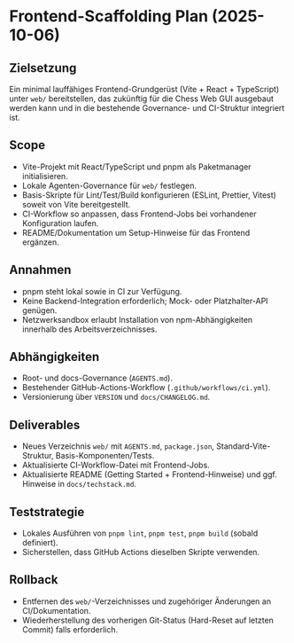# Frontend-Scaffolding Plan (2025-10-06)

## Zielsetzung
Ein minimal lauffähiges Frontend-Grundgerüst (Vite + React + TypeScript) unter `web/` bereitstellen, das zukünftig für die Chess Web GUI ausgebaut werden kann und in die bestehende Governance- und CI-Struktur integriert ist.

## Scope
- Vite-Projekt mit React/TypeScript und pnpm als Paketmanager initialisieren.
- Lokale Agenten-Governance für `web/` festlegen.
- Basis-Skripte für Lint/Test/Build konfigurieren (ESLint, Prettier, Vitest) soweit von Vite bereitgestellt.
- CI-Workflow so anpassen, dass Frontend-Jobs bei vorhandener Konfiguration laufen.
- README/Dokumentation um Setup-Hinweise für das Frontend ergänzen.

## Annahmen
- pnpm steht lokal sowie in CI zur Verfügung.
- Keine Backend-Integration erforderlich; Mock- oder Platzhalter-API genügen.
- Netzwerksandbox erlaubt Installation von npm-Abhängigkeiten innerhalb des Arbeitsverzeichnisses.

## Abhängigkeiten
- Root- und docs-Governance (`AGENTS.md`).
- Bestehender GitHub-Actions-Workflow (`.github/workflows/ci.yml`).
- Versionierung über `VERSION` und `docs/CHANGELOG.md`.

## Deliverables
- Neues Verzeichnis `web/` mit `AGENTS.md`, `package.json`, Standard-Vite-Struktur, Basis-Komponenten/Tests.
- Aktualisierte CI-Workflow-Datei mit Frontend-Jobs.
- Aktualisierte README (Getting Started + Frontend-Hinweise) und ggf. Hinweise in `docs/techstack.md`.

## Teststrategie
- Lokales Ausführen von `pnpm lint`, `pnpm test`, `pnpm build` (sobald definiert).
- Sicherstellen, dass GitHub Actions dieselben Skripte verwenden.

## Rollback
- Entfernen des `web/`-Verzeichnisses und zugehöriger Änderungen an CI/Dokumentation.
- Wiederherstellung des vorherigen Git-Status (Hard-Reset auf letzten Commit) falls erforderlich.
